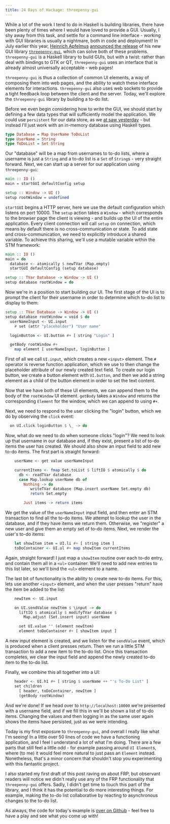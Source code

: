 ```yaml
---
title: 24 Days of Hackage: threepenny-gui
---
```


While a lot of the work I tend to do in Haskell is building libraries, there
have been plenty of times where I would have loved to provide a GUI. Usually, I
shy away from this task, and settle for a command line interface - working with
GUI libraries is usually a nightmare, both in code and deployment! In July
earlier this year, [Heinrich Apfelmus](http://apfelmus.nfshost.com/)
[announced the release](http://apfelmus.nfshost.com/blog/2013/07/21-threepenny-gui-0-1.html)
of his new GUI library
[`threepenny-gui`](http://hackage.haskell.org/package/threepenny-gui), which can
solve both of these problems. `threepenny-gui` is a Haskell library to build
GUIs, but with a twist: rather than deal with bindings to GTK or QT,
`threepenny-gui` uses an interface that is already almost universally
acceptable - web pages!

`threepenny-gui` is thus a collection of common UI elements, a way of composing
them into web pages, and the ability to watch these interface elements for
interactions. `threepenny-gui` also uses web sockets to provide a tight feedback
loop between the client and the server. Today, we'll explore the
`threepenny-gui` library by building a to-do list.

Before we even begin considering how to write the GUI, we should start by
defining a few data types that will sufficiently model the application. We could
use `persistent` for our data store, as we
[at saw yesterday](/posts/2013-12-06-24-days-of-hackage-persistent-esqueleto.html) -
but instead I'll just work with an in-memory database using Haskell types.

```haskell
type Database = Map UserName ToDoList
type UserName = String
type ToDoList = Set String
```

Our "database" will be a map from usernames to to-do lists, where a username is
just a `String` and a to-do list is a `Set` of `String`s - very straight
forward. Next, we can start up a server for our application using
`threepenny-gui`:

```haskell
main :: IO ()
main = startGUI defaultConfig setup

setup :: Window -> UI ()
setup rootWindow = undefined
```

`startGUI` begins a HTTP server, here we use the default configuration which
listens on port 10000. The `setup` action takes a `Window` - which corresponds
to the browser page the client is viewing - and builds up the UI of the entire
application. Every client connection will call `setup` on connection, which
means by default there is no cross-communication or state. To add state and
cross-communication, we need to explicitly introduce a shared variable. To
achieve this sharing, we'll use a mutable variable within the STM framework:

```haskell
main :: IO ()
main = do
  database <- atomically $ newTVar (Map.empty)
  startGUI defaultConfig (setup database)

setup :: TVar Database -> Window -> UI ()
setup database rootWindow = do
```

Now we're in a position to start building our UI. The first stage of the UI is
to prompt the client for their username in order to determine which to-do list
to display to them:

```haskell
setup :: TVar Database -> Window -> UI ()
setup database rootWindow = void $ do
  userNameInput <- UI.input
    # set (attr "placeholder") "User name"

  loginButton <- UI.button #+ [ string "Login" ]

  getBody rootWindow #+
    map element [ userNameInput, loginButton ]
```

First of all we call `UI.input`, which creates a new `<input>` element. The `#`
operator is reverse function application, which we use to then change the
placeholder attribute of our newly created text field. To create our login
button, we create a button element with `UI.button`, and then we add a string
element as a child of the button element in order to set the text content.

Now that we have both of these UI elements, we can append them to the body of
the `rootWindow` UI element. `getBody` takes a `Window` and returns the
corresponding `Element` for the window, which we can append to using `#+`.

Next, we need to respond to the user clicking the "login" button, which we do by
observing the `click` event:

```haskell
  on UI.click loginButton $ \_ -> do
```

Now, what do we need to do when someone clicks "login"? We need to look up that
username in our database and, if they exist, present a list of to-do items the
user has created. We should also show an input field to add new to-do items. The
first part is straight forward:

```haskell
    userName <- get value userNameInput

    currentItems <- fmap Set.toList $ liftIO $ atomically $ do
      db <- readTVar database
      case Map.lookup userName db of
        Nothing -> do
           writeTVar database (Map.insert userName Set.empty db)
           return Set.empty

        Just items -> return items
```

We get the value of the `userNameInput` input field, and then enter an STM
transaction to find all the to-do items. We attempt to lookup the user in the
database, and if they have items we return them. Otherwise, we "register" a new
user and give them an empty set of to-do items. Next, we render the user's to-do
items:

```haskell
    let showItem item = UI.li #+ [ string item ]
    toDoContainer <- UI.ul #+ map showItem currentItems
```

Again, straight forward! I just map a `showItem` routine over each to-do entry,
and contain them all in a `<ul>` container. We'll need to add new entries to
this list later, so we'll bind the `<ul>` element to a name.

The last bit of functionality is the ability to create new to-do items. For
this, lets use another `<input>` element, and when the user presses "return"
have the item be added to the list:

```haskell
    newItem <- UI.input

    on UI.sendValue newItem $ \input -> do
      liftIO $ atomically $ modifyTVar database $
        Map.adjust (Set.insert input) userName

      set UI.value "" (element newItem)
      element toDoContainer #+ [ showItem input ]
```

A new input element is created, and we listen for the `sendValue` event, which
is produced when a client presses return. Then we run a little STM transaction
to add a new item to the to-do list. Once this transaction completes, we clear
the input field and append the newly created to-do item to the to-do list.

Finally, we combine this all together into a UI:

```haskell
    header <- UI.h1 #+ [ string $ userName ++ "'s To-Do List" ]
    set children
      [ header, toDoContainer, newItem ]
      (getBody rootWindow)
```

And we're done! If we head over to `http://localhost:10000` we're presented with
a username field, and if we fill this in we'll be shown a list of to-do
items. Changing the values and then logging in as the same user again shows the
items have persisted, just as we were intending.

Today is my first exposure to `threepenny-gui`, and overall I really like what
I'm seeing! In a little over 50 lines of code we have a functioning application,
and I feel I understand a lot of what I'm doing. There are a few parts that
still feel a little odd - for example passing around `UI Element`s, where (to
me) it would feel more natural to just pass an `Element` instead. Nonetheless,
that's a minor concern that shouldn't stop you experimenting with this fantastic
project.

I also started my first draft of this post raving on about FRP, but observant
readers will notice we didn't really use any of the FRP functionality that
`threepenny-gui` offers. Sadly, I didn't get time to touch this part of the
library, and I think it has the potential to do more interesting things. For
example, making the to-do list collaborative by reacting to asynchronous changes
to the to-do list.

As always, the code for today's example is
[over on Github](https://github.com/ocharles/blog/blob/master/code/2013-12-07-threepenny-gui.hs) -
feel free to have a play and see what you come up with!
